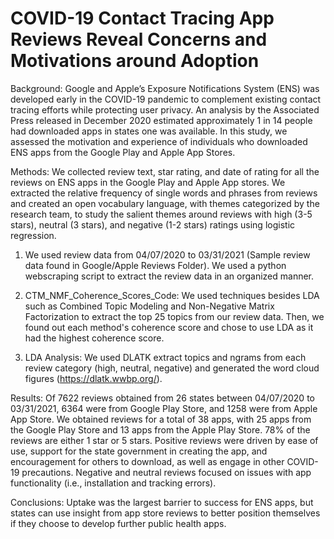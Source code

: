 # COVID-19 Contact Tracing App Reviews Reveal Concerns and Motivations around Adoption

Background: Google and Apple’s Exposure Notifications System (ENS) was developed early in the COVID-19 pandemic to complement existing contact tracing efforts while protecting user privacy. An analysis by the Associated Press released in December 2020 estimated approximately 1 in 14 people had downloaded apps in states one was available. In this study, we assessed the motivation and experience of individuals who downloaded ENS apps from the Google Play and Apple App Stores.

Methods: We collected review text, star rating, and date of rating for all the reviews on ENS apps in the Google Play and Apple App stores. We extracted the relative frequency of single words and phrases from reviews and created an open vocabulary language, with themes categorized by the research team, to study the salient themes around reviews with high (3-5 stars), neutral (3 stars), and negative (1-2 stars) ratings using logistic regression. 

1) We used review data from 04/07/2020 to 03/31/2021 (Sample review data found in Google/Apple Reviews Folder). We used a python webscraping script to extract the review data in an organized manner.

2) CTM_NMF_Coherence_Scores_Code: We used techniques besides LDA such as Combined Topic Modeling and Non-Negative Matrix Factorization to extract the top 25 topics from our review data. Then, we found out each method's coherence score and chose to use LDA as it had the highest coherence score.

3) LDA Analysis: We used DLATK extract topics and ngrams from each review category (high, neutral, negative) and generated the word cloud figures (https://dlatk.wwbp.org/).

Results: Of 7622 reviews obtained from 26 states between 04/07/2020 to 03/31/2021, 6364 were from Google Play Store, and 1258 were from Apple App Store. We obtained reviews for a total of 38 apps, with 25 apps from the Google Play Store and 13 apps from the Apple Play Store. 78% of the reviews are either 1 star or 5 stars. Positive reviews were driven by ease of use, support for the state government in creating the app, and encouragement for others to download, as well as engage in other COVID-19 precautions. Negative and neutral reviews focused on issues with app functionality (i.e., installation and tracking errors). 

Conclusions: Uptake was the largest barrier to success for ENS apps, but states can use insight from app store reviews to better position themselves if they choose to develop further public health apps. 
